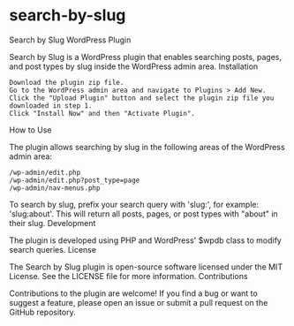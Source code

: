 # search-by-slug
Search by Slug WordPress Plugin

Search by Slug is a WordPress plugin that enables searching posts, pages, and post types by slug inside the WordPress admin area.
Installation

    Download the plugin zip file.
    Go to the WordPress admin area and navigate to Plugins > Add New.
    Click the "Upload Plugin" button and select the plugin zip file you downloaded in step 1.
    Click "Install Now" and then "Activate Plugin".

How to Use

The plugin allows searching by slug in the following areas of the WordPress admin area:

    /wp-admin/edit.php
    /wp-admin/edit.php?post_type=page
    /wp-admin/nav-menus.php

To search by slug, prefix your search query with 'slug:', for example: 'slug:about'. This will return all posts, pages, or post types with "about" in their slug.
Development

The plugin is developed using PHP and WordPress' $wpdb class to modify search queries.
License

The Search by Slug plugin is open-source software licensed under the MIT License. See the LICENSE file for more information.
Contributions

Contributions to the plugin are welcome! If you find a bug or want to suggest a feature, please open an issue or submit a pull request on the GitHub repository.
